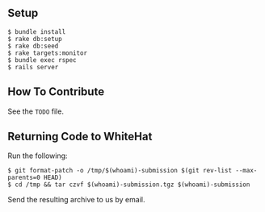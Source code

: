## Setup

```
$ bundle install
$ rake db:setup
$ rake db:seed
$ rake targets:monitor
$ bundle exec rspec
$ rails server
```

## How To Contribute

See the `TODO` file.

## Returning Code to WhiteHat

Run the following:

```
$ git format-patch -o /tmp/$(whoami)-submission $(git rev-list --max-parents=0 HEAD)
$ cd /tmp && tar czvf $(whoami)-submission.tgz $(whoami)-submission
```

Send the resulting archive to us by email.

